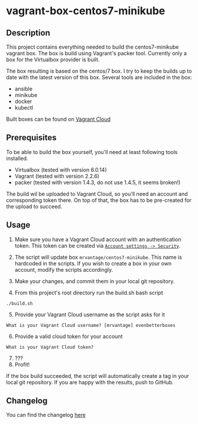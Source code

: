 # vagrant-box-centos7-minikube
## Description
This project contains everything needed to build the centos7-minikube vagrant box. The box is build using Vagrant's packer tool. Currently only a box for the Virtualbox provider is built.

The box resulting is based on the centos/7 box. I try to keep the builds up to date with the latest version of this box. Several tools are included in the box:
* ansible
* minikube
* docker
* kubectl

Built boxes can be found on [Vagrant Cloud](https://app.vagrantup.com/mrvantage/boxes/centos7-minikube)

## Prerequisites
To be able to build the box yourself, you'll need at least following tools installed.

* Virtualbox (tested with version 6.0.14)
* Vagrant (tested with version 2.2.6)
* packer (tested with version 1.4.3, do not use 1.4.5, it seems broken!)

The build wil be uploaded to Vagrant Cloud, so you'll need an account and corresponding token there. On top of that, the box has to be pre-created for the upload to succeed.

## Usage
1. Make sure you have a Vagrant Cloud account with an authentication token. This token can be created via [`Account settings -> Security`](https://app.vagrantup.com/settings/security).

2. The script will update box `mrvantage/centos7-minikube`. This name is hardcoded in the scripts. If you wish to create a box in your own account, modify the scripts accordingly.
3. Make your changes, and commit them in your local git repository.
4. From this project's root directory run the build.sh bash script
```
./build.sh
```
5. Provide your Vagrant Cloud username as the script asks for it
```
What is your Vagrant Cloud username? [mrvantage] evenbetterboxes
```
6. Provide a valid cloud token for your account
```
What is your Vagrant Cloud token? 
```
7. ???
8. Profit!

If the box build succeeded, the script will automatically create a tag in your local git repository. If you are happy with the results, push to GitHub.

## Changelog
You can find the changelog [here](CHANGELOG.md)